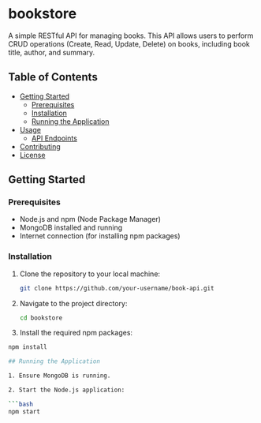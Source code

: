 # bookstore

A simple RESTful API for managing books. This API allows users to perform CRUD operations (Create, Read, Update, Delete) on books, including book title, author, and summary.

## Table of Contents

- [Getting Started](#getting-started)
  - [Prerequisites](#prerequisites)
  - [Installation](#installation)
  - [Running the Application](#running-the-application)
- [Usage](#usage)
  - [API Endpoints](#api-endpoints)
- [Contributing](#contributing)
- [License](#license)

## Getting Started

### Prerequisites

- Node.js and npm (Node Package Manager)
- MongoDB installed and running
- Internet connection (for installing npm packages)

### Installation

1. Clone the repository to your local machine:

   ```bash
   git clone https://github.com/your-username/book-api.git

2. Navigate to the project directory:

   ```bash
   cd bookstore

3. Install the required npm packages:

  ```bash
  npm install

## Running the Application

1. Ensure MongoDB is running.

2. Start the Node.js application:

```bash
npm start


